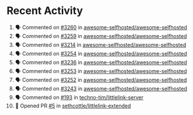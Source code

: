 # Recent Activity 

<!--START_SECTION:activity-->
1. 🗣 Commented on [#3260](https://github.com/awesome-selfhosted/awesome-selfhosted/issues/3260) in [awesome-selfhosted/awesome-selfhosted](https://github.com/awesome-selfhosted/awesome-selfhosted)
2. 🗣 Commented on [#3259](https://github.com/awesome-selfhosted/awesome-selfhosted/issues/3259) in [awesome-selfhosted/awesome-selfhosted](https://github.com/awesome-selfhosted/awesome-selfhosted)
3. 🗣 Commented on [#3214](https://github.com/awesome-selfhosted/awesome-selfhosted/issues/3214) in [awesome-selfhosted/awesome-selfhosted](https://github.com/awesome-selfhosted/awesome-selfhosted)
4. 🗣 Commented on [#3254](https://github.com/awesome-selfhosted/awesome-selfhosted/issues/3254) in [awesome-selfhosted/awesome-selfhosted](https://github.com/awesome-selfhosted/awesome-selfhosted)
5. 🗣 Commented on [#3236](https://github.com/awesome-selfhosted/awesome-selfhosted/issues/3236) in [awesome-selfhosted/awesome-selfhosted](https://github.com/awesome-selfhosted/awesome-selfhosted)
6. 🗣 Commented on [#3253](https://github.com/awesome-selfhosted/awesome-selfhosted/issues/3253) in [awesome-selfhosted/awesome-selfhosted](https://github.com/awesome-selfhosted/awesome-selfhosted)
7. 🗣 Commented on [#3252](https://github.com/awesome-selfhosted/awesome-selfhosted/issues/3252) in [awesome-selfhosted/awesome-selfhosted](https://github.com/awesome-selfhosted/awesome-selfhosted)
8. 🗣 Commented on [#3243](https://github.com/awesome-selfhosted/awesome-selfhosted/issues/3243) in [awesome-selfhosted/awesome-selfhosted](https://github.com/awesome-selfhosted/awesome-selfhosted)
9. 🗣 Commented on [#193](https://github.com/techno-tim/littlelink-server/issues/193) in [techno-tim/littlelink-server](https://github.com/techno-tim/littlelink-server)
10. 💪 Opened PR [#5](https://github.com/sethcottle/littlelink-extended/pull/5) in [sethcottle/littlelink-extended](https://github.com/sethcottle/littlelink-extended)
<!--END_SECTION:activity-->
